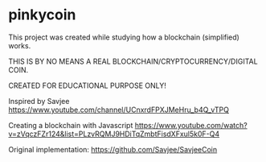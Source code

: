 # pinkycoin

This project was created while studying how a blockchain (simplified) works.

THIS IS BY NO MEANS A REAL BLOCKCHAIN/CRYPTOCURRENCY/DIGITAL COIN.

CREATED FOR EDUCATIONAL PURPOSE ONLY!

Inspired by Savjee https://www.youtube.com/channel/UCnxrdFPXJMeHru_b4Q_vTPQ

Creating a blockchain with Javascript https://www.youtube.com/watch?v=zVqczFZr124&list=PLzvRQMJ9HDiTqZmbtFisdXFxul5k0F-Q4

Original implementation: https://github.com/Savjee/SavjeeCoin
